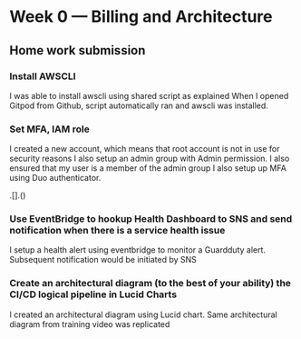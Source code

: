 # Week 0 — Billing and Architecture

## Home work submission

### Install AWSCLI

I was able to install awscli using shared script as explained
When I opened Gitpod from Github, script automatically ran and awscli was installed. 

### Set MFA, IAM role
I created a new account, which means that root account is not in use for security reasons
I also setup an admin group with Admin permission. I also ensured that my user is a member of the admin group
I also setup up MFA using Duo authenticator.

.[].()




### Use EventBridge to hookup Health Dashboard to SNS and send notification when there is a service health issue
I setup a health alert using eventbridge to monitor a Guardduty alert. Subsequent notification would be initiated by
SNS


### Create an architectural diagram (to the best of your ability) the CI/CD logical pipeline in Lucid Charts

I created an architectural diagram using Lucid chart. Same architectural diagram from training video was replicated
